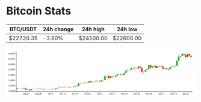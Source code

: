 # Bitcoin Stats

BTC/USDT|24h change|24h high|24h low|
|---|---|---|---|
|$22720.35|-3.80%|$24100.00|$22600.00|

<img src="./chart.svg">
